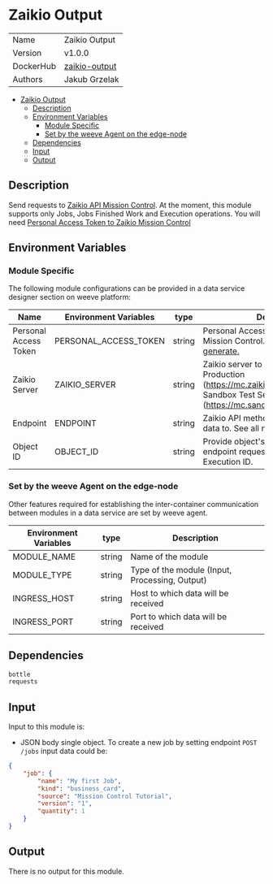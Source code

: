 # Zaikio Output

|           |                                                                      |
| --------- | -------------------------------------------------------------------- |
| Name      | Zaikio Output                                                        |
| Version   | v1.0.0                                                               |
| DockerHub | [zaikio-output](https://hub.docker.com/r/weevenetwork/zaikio-output) |
| Authors   | Jakub Grzelak                                                        |

- [Zaikio Output](#zaikio-output)
  - [Description](#description)
  - [Environment Variables](#environment-variables)
    - [Module Specific](#module-specific)
    - [Set by the weeve Agent on the edge-node](#set-by-the-weeve-agent-on-the-edge-node)
  - [Dependencies](#dependencies)
  - [Input](#input)
  - [Output](#output)

## Description

Send requests to [Zaikio API Mission Control](https://docs.zaikio.com/api/mission_control/api.html). At the moment, this module supports only Jobs, Jobs Finished Work and Execution operations. You will need [Personal Access Token to Zaikio Mission Control](https://docs.zaikio.com/guide/try-api/#step-1-generate-private-access-token)

## Environment Variables

### Module Specific

The following module configurations can be provided in a data service designer section on weeve platform:

| Name                  | Environment Variables | type   | Description                                                                                                                                                   |
| --------------------- | --------------------- | ------ | ------------------------------------------------------------------------------------------------------------------------------------------------------------- |
| Personal Access Token | PERSONAL_ACCESS_TOKEN | string | Personal Access Token to Zaikio Mission Control. [Instructions how to generate.](https://docs.zaikio.com/guide/try-api/#step-1-generate-private-access-token) |
| Zaikio Server         | ZAIKIO_SERVER         | string | Zaikio server to send requests to. Production (https://mc.zaikio.com/api/v1) or Sandbox Test Server (https://mc.sandbox.zaikio.com/api/v1).                   |
| Endpoint              | ENDPOINT              | string | Zaikio API method and endpoint to send data to. See all methods [here](https://docs.zaikio.com/api/mission_control/api.html)                                  |
| Object ID             | OBJECT_ID             | string | Provide object's ID if the above endpoint request needs Job ID or Execution ID.                                                                               |

### Set by the weeve Agent on the edge-node

Other features required for establishing the inter-container communication between modules in a data service are set by weeve agent.

| Environment Variables | type   | Description                                    |
| --------------------- | ------ | ---------------------------------------------- |
| MODULE_NAME           | string | Name of the module                             |
| MODULE_TYPE           | string | Type of the module (Input, Processing, Output) |
| INGRESS_HOST          | string | Host to which data will be received            |
| INGRESS_PORT          | string | Port to which data will be received            |

## Dependencies

```txt
bottle
requests
```

## Input

Input to this module is:

-   JSON body single object. To create a new job by setting endpoint `POST /jobs` input data could be:

```json
{
    "job": {
        "name": "My first Job",
        "kind": "business_card",
        "source": "Mission Control Tutorial",
        "version": "1",
        "quantity": 1
    }
}
```

## Output

There is no output for this module.
